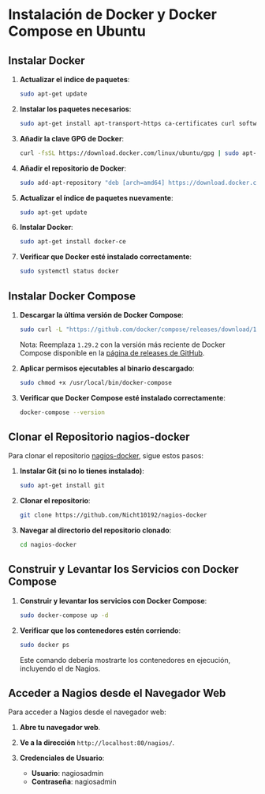 # Instalación de Docker y Docker Compose en Ubuntu

## Instalar Docker

1. **Actualizar el índice de paquetes**:
    ```bash
    sudo apt-get update
    ```

2. **Instalar los paquetes necesarios**:
    ```bash
    sudo apt-get install apt-transport-https ca-certificates curl software-properties-common
    ```

3. **Añadir la clave GPG de Docker**:
    ```bash
    curl -fsSL https://download.docker.com/linux/ubuntu/gpg | sudo apt-key add -
    ```

4. **Añadir el repositorio de Docker**:
    ```bash
    sudo add-apt-repository "deb [arch=amd64] https://download.docker.com/linux/ubuntu $(lsb_release -cs) stable"
    ```

5. **Actualizar el índice de paquetes nuevamente**:
    ```bash
    sudo apt-get update
    ```

6. **Instalar Docker**:
    ```bash
    sudo apt-get install docker-ce
    ```

7. **Verificar que Docker esté instalado correctamente**:
    ```bash
    sudo systemctl status docker
    ```

## Instalar Docker Compose

1. **Descargar la última versión de Docker Compose**:
    ```bash
    sudo curl -L "https://github.com/docker/compose/releases/download/1.29.2/docker-compose-$(uname -s)-$(uname -m)" -o /usr/local/bin/docker-compose
    ```
   Nota: Reemplaza `1.29.2` con la versión más reciente de Docker Compose disponible en la [página de releases de GitHub](https://github.com/docker/compose/releases).

2. **Aplicar permisos ejecutables al binario descargado**:
    ```bash
    sudo chmod +x /usr/local/bin/docker-compose
    ```

3. **Verificar que Docker Compose esté instalado correctamente**:
    ```bash
    docker-compose --version
    ```

## Clonar el Repositorio nagios-docker

Para clonar el repositorio [nagios-docker](https://github.com/Nicht10192/nagios-docker), sigue estos pasos:

1. **Instalar Git (si no lo tienes instalado)**:
    ```bash
    sudo apt-get install git
    ```

2. **Clonar el repositorio**:
    ```bash
    git clone https://github.com/Nicht10192/nagios-docker
    ```

3. **Navegar al directorio del repositorio clonado**:
    ```bash
    cd nagios-docker
    ```

## Construir y Levantar los Servicios con Docker Compose

1. **Construir y levantar los servicios con Docker Compose**:
    ```bash
    sudo docker-compose up -d
    ```

2. **Verificar que los contenedores estén corriendo**:
    ```bash
    sudo docker ps
    ```
   Este comando debería mostrarte los contenedores en ejecución, incluyendo el de Nagios.

## Acceder a Nagios desde el Navegador Web

Para acceder a Nagios desde el navegador web:

1. **Abre tu navegador web**.

2. **Ve a la dirección** `http://localhost:80/nagios/`.

3. **Credenciales de Usuario**:
   - **Usuario**: nagiosadmin
   - **Contraseña**: nagiosadmin
